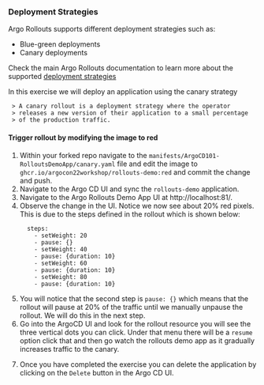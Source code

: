 ### Deployment Strategies

Argo Rollouts supports different deployment strategies such as:

- Blue-green deployments
- Canary deployments

Check the main Argo Rollouts documentation to learn more about the
supported [deployment strategies][1]

In this exercise we will deploy an application using the canary strategy

     > A canary rollout is a deployment strategy where the operator
     > releases a new version of their application to a small percentage
     > of the production traffic.

#### Trigger rollout by modifying the image to red

1. Within your forked repo navigate to the `manifests/ArgoCD101-RolloutsDemoApp/canary.yaml` file and edit the
image to `ghcr.io/argocon22workshop/rollouts-demo:red` and commit the change and push.
2. Navigate to the Argo CD UI and sync the `rollouts-demo` application.
3. Navigate to the Argo Rollouts Demo App UI at http://localhost:81/.
4. Observe the change in the UI. Notice we now see about 20% red pixels. This is due to the steps defined in the
rollout which is shown below:
    ```
      steps:
        - setWeight: 20
        - pause: {}
        - setWeight: 40
        - pause: {duration: 10}
        - setWeight: 60
        - pause: {duration: 10}
        - setWeight: 80
        - pause: {duration: 10}
    ```
5. You will notice that the second step is `pause: {}` which means that the rollout will pause at 20% of the traffic until
we manually unpause the rollout. We will do this in the next step.
6. Go into the ArgoCD UI and look for the rollout resource you will see the three vertical dots you can click.
Under that menu there will be a `resume` option click that and then go watch the rollouts demo app as it gradually increases
traffic to the canary.

[1]: https://argoproj.github.io/argo-rollouts/concepts/#deployment-strategies

7. Once you have completed the exercise you can delete the application by clicking on the `Delete` button in the Argo CD UI.
